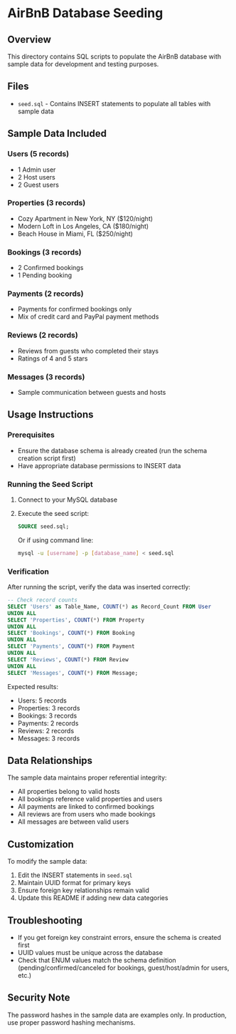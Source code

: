 # AirBnB Database Seeding

## Overview
This directory contains SQL scripts to populate the AirBnB database with sample data for development and testing purposes.

## Files
- `seed.sql` - Contains INSERT statements to populate all tables with sample data

## Sample Data Included

### Users (5 records)
- 1 Admin user
- 2 Host users  
- 2 Guest users

### Properties (3 records)
- Cozy Apartment in New York, NY ($120/night)
- Modern Loft in Los Angeles, CA ($180/night)
- Beach House in Miami, FL ($250/night)

### Bookings (3 records)
- 2 Confirmed bookings
- 1 Pending booking

### Payments (2 records)
- Payments for confirmed bookings only
- Mix of credit card and PayPal payment methods

### Reviews (2 records)
- Reviews from guests who completed their stays
- Ratings of 4 and 5 stars

### Messages (3 records)
- Sample communication between guests and hosts

## Usage Instructions

### Prerequisites
- Ensure the database schema is already created (run the schema creation script first)
- Have appropriate database permissions to INSERT data

### Running the Seed Script

1. Connect to your MySQL database
2. Execute the seed script:
   ```sql
   SOURCE seed.sql;
   ```

   Or if using command line:
   ```bash
   mysql -u [username] -p [database_name] < seed.sql
   ```

### Verification
After running the script, verify the data was inserted correctly:

```sql
-- Check record counts
SELECT 'Users' as Table_Name, COUNT(*) as Record_Count FROM User
UNION ALL
SELECT 'Properties', COUNT(*) FROM Property
UNION ALL  
SELECT 'Bookings', COUNT(*) FROM Booking
UNION ALL
SELECT 'Payments', COUNT(*) FROM Payment
UNION ALL
SELECT 'Reviews', COUNT(*) FROM Review
UNION ALL
SELECT 'Messages', COUNT(*) FROM Message;
```

Expected results:
- Users: 5 records
- Properties: 3 records
- Bookings: 3 records
- Payments: 2 records
- Reviews: 2 records
- Messages: 3 records

## Data Relationships
The sample data maintains proper referential integrity:
- All properties belong to valid hosts
- All bookings reference valid properties and users
- All payments are linked to confirmed bookings
- All reviews are from users who made bookings
- All messages are between valid users

## Customization
To modify the sample data:
1. Edit the INSERT statements in `seed.sql`
2. Maintain UUID format for primary keys
3. Ensure foreign key relationships remain valid
4. Update this README if adding new data categories

## Troubleshooting
- If you get foreign key constraint errors, ensure the schema is created first
- UUID values must be unique across the database
- Check that ENUM values match the schema definition (pending/confirmed/canceled for bookings, guest/host/admin for users, etc.)

## Security Note
The password hashes in the sample data are examples only. In production, use proper password hashing mechanisms.